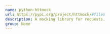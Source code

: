 ```yaml
---
name: python-httmock
url: https://pypi.org/project/httmock/#files
description: A mocking library for requests.
group: None
---
```

